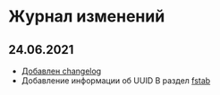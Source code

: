 # Журнал изменений

## 24.06.2021

- [Добавлен changelog](https://github.com/Linux4Yourself/Linux4Yourself.Book/issues/264)
- Добавление информации об UUID В раздел [fstab](setup/fstab)
